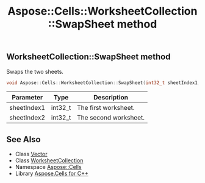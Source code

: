 ﻿---
title: Aspose::Cells::WorksheetCollection::SwapSheet method
linktitle: SwapSheet
second_title: Aspose.Cells for C++ API Reference
description: 'Aspose::Cells::WorksheetCollection::SwapSheet method. Swaps the two sheets in C++.'
type: docs
weight: 2300
url: /cpp/aspose.cells/worksheetcollection/swapsheet/
---
## WorksheetCollection::SwapSheet method


Swaps the two sheets.

```cpp
void Aspose::Cells::WorksheetCollection::SwapSheet(int32_t sheetIndex1, int32_t sheetIndex2)
```


| Parameter | Type | Description |
| --- | --- | --- |
| sheetIndex1 | int32_t | The first worksheet. |
| sheetIndex2 | int32_t | The second worksheet. |

## See Also

* Class [Vector](../../vector/)
* Class [WorksheetCollection](../)
* Namespace [Aspose::Cells](../../)
* Library [Aspose.Cells for C++](../../../)
